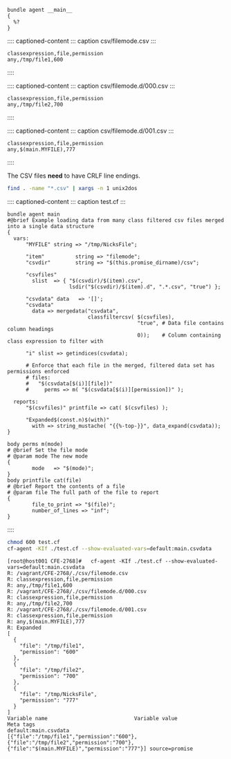 ``` {.cfengine3 tangle="loading_data_from_many_class_filtered_csv_files_with_the_result_merged_into_a_single_data_structure.cf"}
bundle agent __main__
{
  %?
}
```

:::: captioned-content
::: caption
csv/filemode.csv
:::

``` {.csv tangle="~/vagrant/CFEngine/3.12.1/CFE-2768/csv/filemode.csv"}
classexpression,file,permission
any,/tmp/file1,600
```
::::

:::: captioned-content
::: caption
csv/filemode.d/000.csv
:::

``` {.csv tangle="~/vagrant/CFEngine/3.12.1/CFE-2768/csv/filemode.d/000.csv"}
classexpression,file,permission
any,/tmp/file2,700
```
::::

:::: captioned-content
::: caption
csv/filemode.d/001.csv
:::

``` {.csv tangle="~/vagrant/CFEngine/3.12.1/CFE-2768/csv/filemode.d/001.csv"}
classexpression,file,permission
any,$(main.MYFILE),777
```
::::

The CSV files **need** to have CRLF line endings.

``` {.bash org-language="sh" dir="~/vagrant/CFEngine/3.12.1/CFE-2768"}
find . -name "*.csv" | xargs -n 1 unix2dos
```

:::: captioned-content
::: caption
test.cf
:::

``` {.cfengine3 tangle="~/vagrant/CFEngine/3.12.1/CFE-2768/test.cf" include-stdlib="f" verbose-mode="nil" inform-mode="nil"}
bundle agent main
#@brief Example loading data from many class filtered csv files merged into a single data structure
{
  vars:
      "MYFILE" string => "/tmp/NicksFile";

      "item"          string => "filemode";
      "csvdir"        string => "$(this.promise_dirname)/csv";

      "csvfiles"
        slist  => { "$(csvdir)/$(item).csv",
                    lsdir("$(csvdir)/$(item).d", ".*.csv", "true") };

      "csvdata" data   => '[]';
      "csvdata"
        data => mergedata("csvdata",
                          classfiltercsv( $(csvfiles),
                                          "true", # Data file contains column headings
                                          0));    # Column containing class expression to filter with

      "i" slist => getindices(csvdata);

      # Enforce that each file in the merged, filtered data set has permissions enforced
      # files:
      #   "$(csvdata[$(i)][file])"
      #     perms => m( "$(csvdata[$(i)][permission])" );

  reports:
      "$(csvfiles)" printfile => cat( $(csvfiles) );

      "Expanded$(const.n)$(with)"
        with => string_mustache( "{{%-top-}}", data_expand(csvdata));
}

body perms m(mode)
# @brief Set the file mode
# @param mode The new mode
{
        mode   => "$(mode)";
}
body printfile cat(file)
# @brief Report the contents of a file
# @param file The full path of the file to report
{
        file_to_print => "$(file)";
        number_of_lines => "inf";
}
```
::::

``` {.bash org-language="sh" dir="~/vagrant/CFEngine/3.12.1/CFE-2768"}
chmod 600 test.cf
cf-agent -KIf ./test.cf --show-evaluated-vars=default:main.csvdata
```

``` example
[root@host001 CFE-2768]#   cf-agent -KIf ./test.cf --show-evaluated-vars=default:main.csvdata
R: /vagrant/CFE-2768/./csv/filemode.csv
R: classexpression,file,permission
R: any,/tmp/file1,600
R: /vagrant/CFE-2768/./csv/filemode.d/000.csv
R: classexpression,file,permission
R: any,/tmp/file2,700
R: /vagrant/CFE-2768/./csv/filemode.d/001.csv
R: classexpression,file,permission
R: any,$(main.MYFILE),777
R: Expanded
[
  {
    "file": "/tmp/file1",
    "permission": "600"
  },
  {
    "file": "/tmp/file2",
    "permission": "700"
  },
  {
    "file": "/tmp/NicksFile",
    "permission": "777"
  }
]
Variable name                            Variable value                                               Meta tags
default:main.csvdata                     [{"file":"/tmp/file1","permission":"600"},{"file":"/tmp/file2","permission":"700"},{"file":"$(main.MYFILE)","permission":"777"}] source=promise
```
